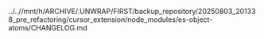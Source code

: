 ../..//mnt/h/ARCHIVE/.UNWRAP/FIRST/backup_repository/20250803_201338_pre_refactoring/cursor_extension/node_modules/es-object-atoms/CHANGELOG.md